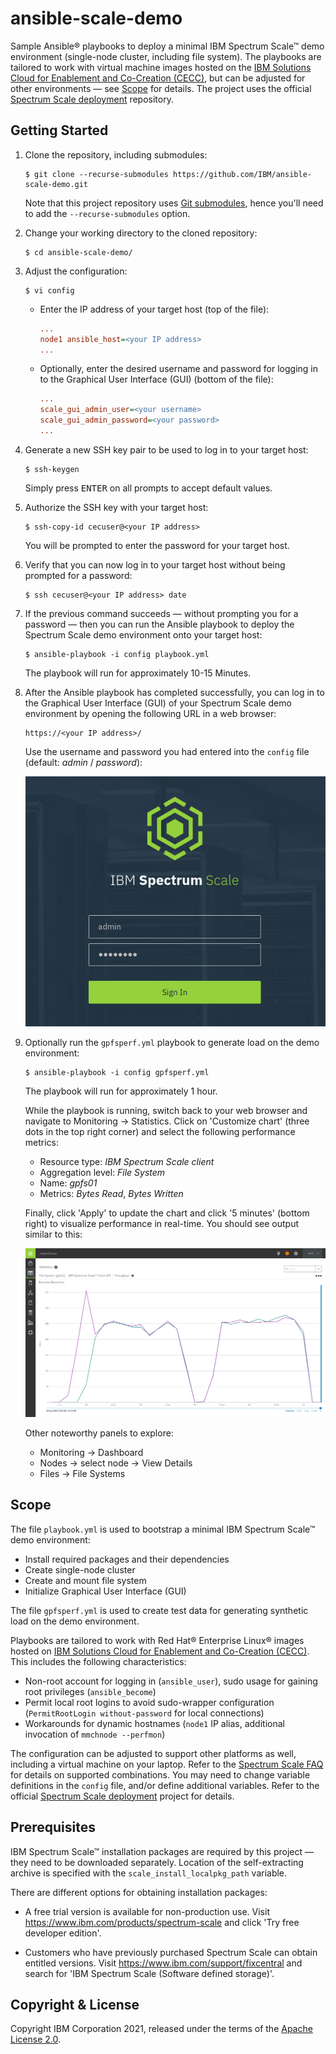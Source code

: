 # ansible-scale-demo

Sample Ansible® playbooks to deploy a minimal IBM Spectrum Scale™ demo environment (single-node cluster, including file system). The playbooks are tailored to work with virtual machine images hosted on the [IBM Solutions Cloud for Enablement and Co-Creation (CECC)](https://www.ibm.com/partnerworld/systems/power/cecc-overview), but can be adjusted for other environments — see [Scope](#scope) for details. The project uses the official [Spectrum Scale deployment](https://github.com/IBM/ibm-spectrum-scale-install-infra) repository.

## Getting Started

1. Clone the repository, including submodules:

   ```shell
   $ git clone --recurse-submodules https://github.com/IBM/ansible-scale-demo.git
   ```

   Note that this project repository uses [Git submodules](https://git-scm.com/book/en/v2/Git-Tools-Submodules), hence you'll need to add the `--recurse-submodules` option.

2. Change your working directory to the cloned repository:

   ```shell
   $ cd ansible-scale-demo/
   ```

3. Adjust the configuration:

   ```shell
   $ vi config
   ```

   -  Enter the IP address of your target host (top of the file):

      ```ini
      ...
      node1 ansible_host=<your IP address>
      ...
      ```

   -  Optionally, enter the desired username and password for logging in to the Graphical User Interface (GUI) (bottom of the file):

      ```ini
      ...
      scale_gui_admin_user=<your username>
      scale_gui_admin_password=<your password>
      ...
      ```

4. Generate a new SSH key pair to be used to log in to your target host:

   ```shell
   $ ssh-keygen
   ```

   Simply press <kbd>ENTER</kbd> on all prompts to accept default values.

5. Authorize the SSH key with your target host:

   ```shell
   $ ssh-copy-id cecuser@<your IP address>
   ```

   You will be prompted to enter the password for your target host.

6. Verify that you can now log in to your target host without being prompted for a password:

   ```shell
   $ ssh cecuser@<your IP address> date
   ```

7. If the previous command succeeds — without prompting you for a password — then you can run the Ansible playbook to deploy the Spectrum Scale demo environment onto your target host:

   ```shell
   $ ansible-playbook -i config playbook.yml
   ```

   The playbook will run for approximately 10-15 Minutes.

8. After the Ansible playbook has completed successfully, you can log in to the Graphical User Interface (GUI) of your Spectrum Scale demo environment by opening the following URL in a web browser:

   ```url
   https://<your IP address>/
   ```

   Use the username and password you had entered into the `config` file (default: _admin_ / _password_):

   ![GUI Login](img/gui_login.png)

9. Optionally run the `gpfsperf.yml` playbook to generate load on the demo environment:

   ```shell
   $ ansible-playbook -i config gpfsperf.yml
   ```

   The playbook will run for approximately 1 hour.

   While the playbook is running, switch back to your web browser and navigate to Monitoring → Statistics. Click on 'Customize chart' (three dots in the top right corner) and select the following performance metrics:

   - Resource type: _IBM Spectrum Scale client_
   - Aggregation level: _File System_
   - Name: _gpfs01_
   - Metrics: _Bytes Read_, _Bytes Written_

   Finally, click 'Apply' to update the chart and click '5 minutes' (bottom right) to visualize performance in real-time. You should see output similar to this:

   ![GUI Statistics](img/gui_stats.png)

   Other noteworthy panels to explore:

   - Monitoring → Dashboard
   - Nodes → select node → View Details
   - Files → File Systems

## Scope

The file `playbook.yml` is used to bootstrap a minimal IBM Spectrum Scale™ demo environment:

- Install required packages and their dependencies
- Create single-node cluster
- Create and mount file system
- Initialize Graphical User Interface (GUI)

The file `gpfsperf.yml` is used to create test data for generating synthetic load on the demo environment.

Playbooks are tailored to work with Red Hat® Enterprise Linux® images hosted on [IBM Solutions Cloud for Enablement and Co-Creation (CECC)](https://www.ibm.com/partnerworld/systems/power/cecc-overview). This includes the following characteristics:

- Non-root account for logging in (`ansible_user`), sudo usage for gaining root privileges (`ansible_become`)
- Permit local root logins to avoid sudo-wrapper configuration (`PermitRootLogin without-password` for local connections)
- Workarounds for dynamic hostnames (`node1` IP alias, additional invocation of `mmchnode --perfmon`)

The configuration can be adjusted to support other platforms as well, including a virtual machine on your laptop. Refer to the [Spectrum Scale FAQ](https://www.ibm.com/docs/en/STXKQY/gpfsclustersfaq.html) for details on supported combinations. You may need to change variable definitions in the `config` file, and/or define additional variables. Refer to the official [Spectrum Scale deployment](https://github.com/IBM/ibm-spectrum-scale-install-infra) project for details.

## Prerequisites

IBM Spectrum Scale™ installation packages are required by this project — they need to be downloaded separately. Location of the self-extracting archive is specified with the `scale_install_localpkg_path` variable.

There are different options for obtaining installation packages:

- A free trial version is available for non-production use. Visit https://www.ibm.com/products/spectrum-scale and click 'Try free developer edition'.

- Customers who have previously purchased Spectrum Scale can obtain entitled versions. Visit https://www.ibm.com/support/fixcentral and search for 'IBM Spectrum Scale (Software defined storage)'.

## Copyright & License

Copyright IBM Corporation 2021, released under the terms of the [Apache License 2.0](LICENSE).
